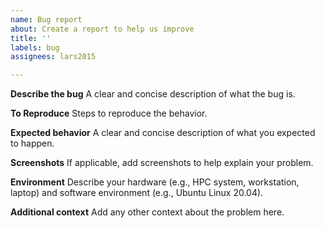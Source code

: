 ```yaml
---
name: Bug report
about: Create a report to help us improve
title: ''
labels: bug
assignees: lars2015

---
```


**Describe the bug**
A clear and concise description of what the bug is.

**To Reproduce**
Steps to reproduce the behavior.

**Expected behavior**
A clear and concise description of what you expected to happen.

**Screenshots**
If applicable, add screenshots to help explain your problem.

**Environment**
Describe your hardware (e.g., HPC system, workstation, laptop) and software environment (e.g., Ubuntu Linux 20.04).

**Additional context**
Add any other context about the problem here.
